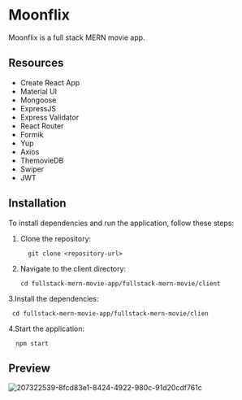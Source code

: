 # Moonflix

Moonflix is a full stack MERN movie app.

## Resources

- Create React App
- Material UI
- Mongoose
- ExpressJS
- Express Validator
- React Router
- Formik
- Yup
- Axios
- ThemovieDB
- Swiper
- JWT

## Installation

To install dependencies and run the application, follow these steps:

1. Clone the repository:

 
         git clone <repository-url>

2. Navigate to the client directory:

       cd fullstack-mern-movie-app/fullstack-mern-movie/client

3.Install the dependencies:
    
     cd fullstack-mern-movie-app/fullstack-mern-movie/clien

4.Start the application:

      npm start


## Preview

![207322539-8fcd83e1-8424-4922-980c-91d20cdf761c](https://github.com/mayarmansour69/Mern_LabPhase/assets/153771309/ec35adc3-25da-40b1-93b5-d9f918ba0510)



   
   
